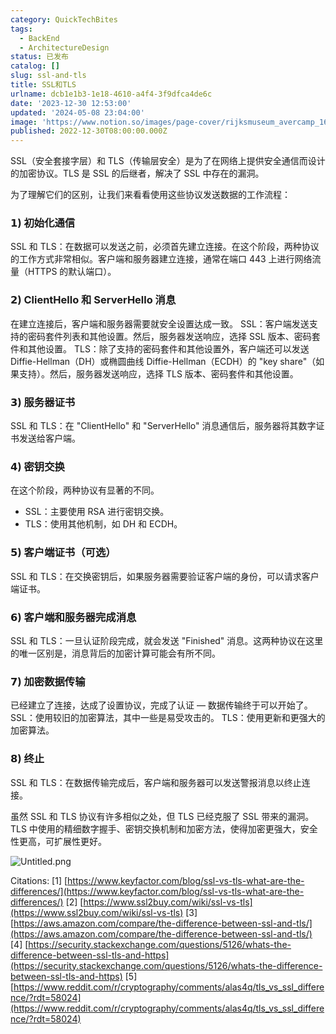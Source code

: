 ```yaml
---
category: QuickTechBites
tags:
  - BackEnd
  - ArchitectureDesign
status: 已发布
catalog: []
slug: ssl-and-tls
title: SSL和TLS
urlname: dcb1e1b3-1e18-4610-a4f4-3f9dfca4de6c
date: '2023-12-30 12:53:00'
updated: '2024-05-08 23:04:00'
image: 'https://www.notion.so/images/page-cover/rijksmuseum_avercamp_1620.jpg'
published: 2022-12-30T08:00:00.000Z
---
```


SSL（安全套接字层）和 TLS（传输层安全）是为了在网络上提供安全通信而设计的加密协议。TLS 是 SSL 的后继者，解决了 SSL 中存在的漏洞。


为了理解它们的区别，让我们来看看使用这些协议发送数据的工作流程：


### 𝟭) 初始化通信


SSL 和 TLS：在数据可以发送之前，必须首先建立连接。在这个阶段，两种协议的工作方式非常相似。客户端和服务器建立连接，通常在端口 443 上进行网络流量（HTTPS 的默认端口）。


### 𝟮) ClientHello 和 ServerHello 消息


在建立连接后，客户端和服务器需要就安全设置达成一致。
SSL：客户端发送支持的密码套件列表和其他设置。然后，服务器发送响应，选择 SSL 版本、密码套件和其他设置。
TLS：除了支持的密码套件和其他设置外，客户端还可以发送 Diffie-Hellman（DH）或椭圆曲线 Diffie-Hellman（ECDH）的 "key share"（如果支持）。然后，服务器发送响应，选择 TLS 版本、密码套件和其他设置。


### 𝟯) 服务器证书


SSL 和 TLS：在 "ClientHello" 和 "ServerHello" 消息通信后，服务器将其数字证书发送给客户端。


### 𝟰) 密钥交换


在这个阶段，两种协议有显著的不同。
- SSL：主要使用 RSA 进行密钥交换。
- TLS：使用其他机制，如 DH 和 ECDH。


### 𝟱) 客户端证书（可选）


SSL 和 TLS：在交换密钥后，如果服务器需要验证客户端的身份，可以请求客户端证书。


### 𝟲) 客户端和服务器完成消息


SSL 和 TLS：一旦认证阶段完成，就会发送 "Finished" 消息。这两种协议在这里的唯一区别是，消息背后的加密计算可能会有所不同。


### 𝟳) 加密数据传输


已经建立了连接，达成了设置协议，完成了认证 — 数据传输终于可以开始了。
SSL：使用较旧的加密算法，其中一些是易受攻击的。
TLS：使用更新和更强大的加密算法。


### 𝟴) 终止


SSL 和 TLS：在数据传输完成后，客户端和服务器可以发送警报消息以终止连接。


虽然 SSL 和 TLS 协议有许多相似之处，但 TLS 已经克服了 SSL 带来的漏洞。TLS 中使用的精细数字握手、密钥交换机制和加密方法，使得加密更强大，安全性更高，可扩展性更好。


![Untitled.png](https://prod-files-secure.s3.us-west-2.amazonaws.com/5d24fe63-e567-4804-86f9-9fdc62e13082/8ff987c5-7f31-4b50-83f5-c69ee7578c4a/Untitled.png?X-Amz-Algorithm=AWS4-HMAC-SHA256&X-Amz-Content-Sha256=UNSIGNED-PAYLOAD&X-Amz-Credential=ASIAZI2LB4666VJO22DQ%2F20250301%2Fus-west-2%2Fs3%2Faws4_request&X-Amz-Date=20250301T053705Z&X-Amz-Expires=3600&X-Amz-Security-Token=IQoJb3JpZ2luX2VjEGQaCXVzLXdlc3QtMiJIMEYCIQC4VPy1OOYhhoVJEtdXQpu3WlAL%2B2RPohoFNsCUfEnKJwIhAPY7yorScB7mtt4sp9lZloeC2tblooEWvNH3m4p7Yby2KogECJ3%2F%2F%2F%2F%2F%2F%2F%2F%2F%2FwEQABoMNjM3NDIzMTgzODA1Igy2Kg0fcTctmGY%2FW8Eq3ANm4Y8f9di00Vmhil%2B69DeI0eE%2B3MI0dXRRM9BfJwCcA7Lan%2BkIyeCO%2F4UCG6SNgkC%2FdZXtVrZi%2FcVvGTvf7kckFkBfUucMjmNDzmDR1PUpLv7DOJHWu6Wq3BGUDutE7YjTBknujBoPT2OTcA56bvTczBBnOzda%2BhRWz%2FXrAv5HC82KIqwbAJDyXNcv3bcPEyP9txd3tMV9oDcqNQ2bRGOjo4DcBI2VT1bLk6Ex5KFo%2BtlGxjuWcAhBMcARo4PUiQV7M2%2B8%2BJXAeXTM72gofQoLI8ZCmGdSRX0eYD3IkmUPZ2C6UL255hkXT3RvbPA7TeyuHKNRrr6t8YRUy5M%2BIoEt1PII7FIKSI0%2BD4rkMGBHgK%2Br5SAdgr2Lu2ABj2rAlaRTnmyyYsX2Xr4YzJDFYb1KI0GpdOCegl2rXi9ZiJw748kAFP84JywEvluP0AEtdaKxx0oI3JtcWWW8HpkVg%2Bvfnf8ij%2BI%2F4Jp9c1ih%2FxigWwBY3i%2BR0sK%2FzRBljaQg92Leg0nQnZk9OVaLknHCZAtS8d1Om%2FWW88WoEYhshnaxbCZSu6TjjGZvt60bcI1r7eQDkENjCDps0kMYOlAKbRa7QeeDf7%2Bt7tNPre1G7nO8fc5RDem56dkOzDJP5TDXj4q%2BBjqkAeUVKE1%2FqRqUuWjQuB1e7Xfb5kPhwnpmrBQYdcT%2FjWCmwzTWzPlZN%2FaxIukdYttPdbaIYdpcFp2Efvx5uuJxn%2FGNUaUgyd3cxaC6dpy0UBkaGmxxMONQxgoFVTis7Y25VwoEZonLPPj87rfLNPs9uEYrmrOIaJt3jcnQeNQtFihmzTGvl0kBxyGiB2YEedpxJiqZeR7Q7PlsCWOC%2FEUwfvpUbJ%2BO&X-Amz-Signature=4d177281eb1367a6d518a0120cb95b8b5d4b3c1d10e2111d18ea2b9457b4fc71&X-Amz-SignedHeaders=host&x-id=GetObject)


Citations:
[1] [https://www.keyfactor.com/blog/ssl-vs-tls-what-are-the-differences/](https://www.keyfactor.com/blog/ssl-vs-tls-what-are-the-differences/)
[2] [https://www.ssl2buy.com/wiki/ssl-vs-tls](https://www.ssl2buy.com/wiki/ssl-vs-tls)
[3] [https://aws.amazon.com/compare/the-difference-between-ssl-and-tls/](https://aws.amazon.com/compare/the-difference-between-ssl-and-tls/)
[4] [https://security.stackexchange.com/questions/5126/whats-the-difference-between-ssl-tls-and-https](https://security.stackexchange.com/questions/5126/whats-the-difference-between-ssl-tls-and-https)
[5] [https://www.reddit.com/r/cryptography/comments/alas4q/tls_vs_ssl_difference/?rdt=58024](https://www.reddit.com/r/cryptography/comments/alas4q/tls_vs_ssl_difference/?rdt=58024)

